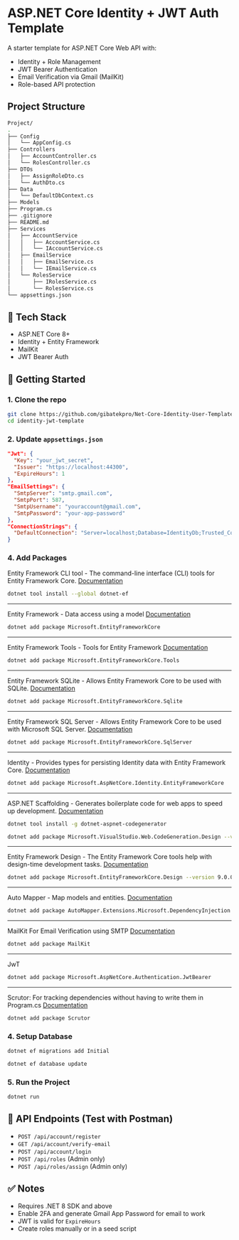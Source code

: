 # ASP.NET Core Identity + JWT Auth Template

A starter template for ASP.NET Core Web API with:
- Identity + Role Management
- JWT Bearer Authentication
- Email Verification via Gmail (MailKit)
- Role-based API protection

## Project Structure

```bash
Project/
.
├── Config
│   └── AppConfig.cs
├── Controllers
│   ├── AccountController.cs
│   └── RolesController.cs
├── DTOs
│   ├── AssignRoleDto.cs
│   └── AuthDto.cs
├── Data
│   └── DefaultDbContext.cs
├── Models
├── Program.cs
├── .gitignore
├── README.md
├── Services
│   ├── AccountService
│   │   ├── AccountService.cs
│   │   └── IAccountService.cs
│   ├── EmailService
│   │   ├── EmailService.cs
│   │   └── IEmailService.cs
│   └── RolesService
│       ├── IRolesService.cs
│       └── RolesService.cs
└── appsettings.json
```

## 🔧 Tech Stack
- ASP.NET Core 8+
- Identity + Entity Framework
- MailKit
- JWT Bearer Auth

## 🚀 Getting Started

### 1. Clone the repo
```bash
git clone https://github.com/gibatekpro/Net-Core-Identity-User-Template.git
cd identity-jwt-template
```

### 2. Update `appsettings.json`
```json
"Jwt": {
  "Key": "your_jwt_secret",
  "Issuer": "https://localhost:44300",
  "ExpireHours": 1
},
"EmailSettings": {
  "SmtpServer": "smtp.gmail.com",
  "SmtpPort": 587,
  "SmtpUsername": "youraccount@gmail.com",
  "SmtpPassword": "your-app-password"
},
"ConnectionStrings": {
  "DefaultConnection": "Server=localhost;Database=IdentityDb;Trusted_Connection=True;"
}
```

### 4. Add Packages
Entity Framework CLI tool - The command-line interface (CLI) tools for Entity Framework Core. [Documentation](https://learn.microsoft.com/en-us/ef/core/cli/dotnet)
```bash
dotnet tool install --global dotnet-ef
```

***
Entity Framework - Data access using a model [Documentation]( )

```bash
dotnet add package Microsoft.EntityFrameworkCore
```

***
Entity Framework Tools - Tools for Entity Framework [Documentation](https://learn.microsoft.com/en-us/ef/core/)

```bash
dotnet add package Microsoft.EntityFrameworkCore.Tools
```

***
Entity Framework SQLite - Allows Entity Framework Core to be used with SQLite. [Documentation](https://learn.microsoft.com/en-us/ef/core/providers/sqlite/?tabs=dotnet-core-cli)
```bash
dotnet add package Microsoft.EntityFrameworkCore.Sqlite
```

***
Entity Framework SQL Server - Allows Entity Framework Core to be used with Microsoft SQL Server. [Documentation](https://learn.microsoft.com/en-us/ef/core/)
```bash
dotnet add package Microsoft.EntityFrameworkCore.SqlServer
```

***
Identity - Provides types for persisting Identity data with Entity Framework Core. [Documentation](https://learn.microsoft.com/en-us/ef/core/)
```bash
dotnet add package Microsoft.AspNetCore.Identity.EntityFrameworkCore
```

***
ASP.NET Scaffolding - Generates boilerplate code for web apps to speed up development. [Documentation](https://learn.microsoft.com/en-us/ef/core/cli/dotnet)

```bash
dotnet tool install -g dotnet-aspnet-codegenerator
```

```bash
dotnet add package Microsoft.VisualStudio.Web.CodeGeneration.Design --version 9.0.0
```

***
Entity Framework Design - The Entity Framework Core tools help with design-time development tasks. [Documentation](https://learn.microsoft.com/en-us/dotnet/api/system.device.location.geocoordinate?view=netframework-4.8.1)
```bash
dotnet add package Microsoft.EntityFrameworkCore.Design --version 9.0.0
```

***
Auto Mapper - Map models and entities. [Documentation](https://docs.automapper.org/en/stable/)
```bash
dotnet add package AutoMapper.Extensions.Microsoft.DependencyInjection
```

***
MailKit For Email Verification using SMTP [Documentation](https://dotnetfoundation.org/news-events/detail/mailkit-working-with-emails)
```bash
dotnet add package MailKit
```

***
JwT
```bash
dotnet add package Microsoft.AspNetCore.Authentication.JwtBearer
```
***
Scrutor: For tracking dependencies without having to write them in Program.cs [Documentation](https://github.com/khellang/Scrutor)
```bash
dotnet add package Scrutor
```

### 4. Setup Database
```bash
dotnet ef migrations add Initial
```
```bash
dotnet ef database update
```

### 5. Run the Project
```bash
dotnet run
```

## 🧪 API Endpoints (Test with Postman)
- `POST /api/account/register`
- `GET /api/account/verify-email`
- `POST /api/account/login`
- `POST /api/roles` (Admin only)
- `POST /api/roles/assign` (Admin only)

## ✅ Notes
- Requires .NET 8 SDK and above
- Enable 2FA and generate Gmail App Password for email to work
- JWT is valid for `ExpireHours`
- Create roles manually or in a seed script
